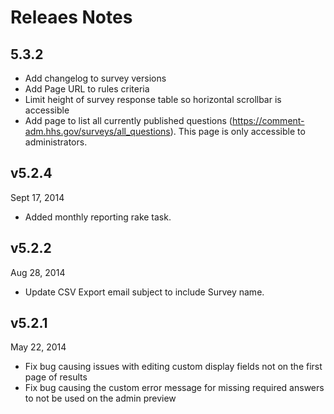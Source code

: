 # Releaes Notes

## 5.3.2

* Add changelog to survey versions
* Add Page URL to rules criteria
* Limit height of survey response table so horizontal scrollbar is accessible
* Add page to list all currently published questions (https://comment-adm.hhs.gov/surveys/all_questions).
  This page is only accessible to administrators.

## v5.2.4
Sept 17, 2014

* Added monthly reporting rake task.

## v5.2.2
Aug 28, 2014

* Update CSV Export email subject to include Survey name.

## v5.2.1
May 22, 2014

* Fix bug causing issues with editing custom display fields not on the first
page of results
* Fix bug causing the custom error message for missing required answers to not
be used on the admin preview
